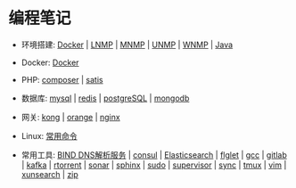 # 编程笔记

- 环境搭建: [Docker](development/docker.md) | [LNMP](development/lnmp.md) | [MNMP](development/mnmp.md) | [UNMP](development/unmp.md) | [WNMP](development/wnmp.md) | [Java](development/java.md)

- Docker: [Docker](docker/docker.md)

- PHP: [composer](php/composer.md) | [satis](php/satis.md)

- 数据库: [mysql](database/mysql.md) | [redis](database/redis.md) | [postgreSQL](database/postgreSQL.md) | [mongodb](database/mongodb.md)

- 网关: [kong](gateway/kong.md) | [orange](gateway/orange.md) | [nginx](gateway/nginx.md)

- Linux: [常用命令](linux/linux.md)

- 常用工具: [BIND DNS解析服务](tools/bind.md) | [consul](tools/consul) | [Elasticsearch](tools/Elasticsearch.md) | [flglet](tools/flglet.md) | [gcc](tools/gcc.md) | [gitlab](tools/gitlab.md) | [kafka](tools/kafka.md) | [rtorrent](tools/rtorrent.md) | [sonar](tools/sonar.md) | [sphinx](tools/sphinx.md) | [sudo](tools/sudo.md) | [supervisor](tools/supervisor.md) | [sync](tools/sync.md) | [tmux](tools/tmux.md) | [vim](tools/vim.md) | [xunsearch](tools/xunsearch.md) | [zip](tools/zip)


